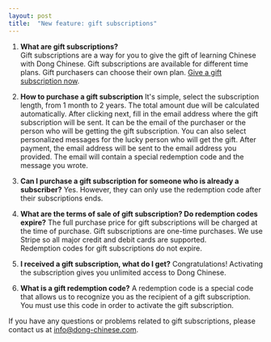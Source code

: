 ```yaml
---
layout: post
title:  "New feature: gift subscriptions"
---
```

1. **What are gift subscriptions?**  
Gift subscriptions are a way for you to give the gift of learning Chinese with Dong Chinese. Gift subscriptions are available for different time plans. Gift purchasers can choose their own plan. [Give a gift subscription now](https://www.dong-chinese.com/gift).

2. **How to purchase a gift subscription**
It's simple, select the subscription length, from 1 month to 2 years. The total amount due will be calculated automatically. After clicking next, fill in the email address where the gift subscription will be sent. It can be the email of the purchaser or the person who will be getting the gift subscription. You can also select personalized messages for the lucky person who will get the gift. After payment, the email address will be sent to the email address you provided. The email will contain a special redemption code and the message you wrote.

3. **Can I purchase a gift subscription for someone who is already a subscriber?**
Yes. However, they can only use the redemption code after their subscriptions ends.

4. **What are the terms of sale of gift subscription? Do redemption codes expire?**
The full purchase price for gift subscriptions will be charged at the time of purchase. Gift subscriptions are one-time purchases. We use Stripe so all major credit and debit cards are supported.  <br>Redemption codes for gift subscriptions do not expire.

5. **I received a gift subscription, what do I get?**
Congratulations! Activating the subscription gives you unlimited access to Dong Chinese.

6. **What is a gift redemption code?**
A redemption code is a special code that allows us to recognize you as the recipient of a gift subscription. You must use this code in order to activate the gift subscription.

If you have any questions or problems related to gift subscriptions, please contact us at [info@dong-chinese.com](mailto:feedback@dong-chinese.com).